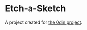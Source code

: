 # Etch-a-Sketch

A project created for [the Odin project](https://www.theodinproject.com/courses/web-development-101/lessons/etch-a-sketch-project).